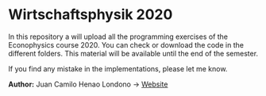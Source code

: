 # Wirtschaftsphysik 2020

In this repository a will upload all the programming exercises of the Econophysics course 2020.
You can check or download the code in the different folders. This material will be available
until the end of the semester.

If you find any mistake in the implementations, please let me know.

**Author:** Juan Camilo Henao Londono -> [Website](https://juanhenao21.github.io/)
